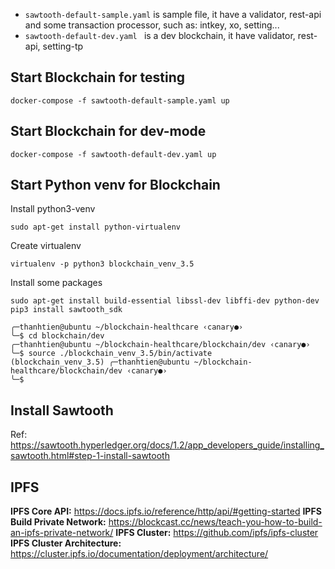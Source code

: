 - `sawtooth-default-sample.yaml` is sample file, it have a validator, rest-api and some transaction processor, such as: intkey, xo, setting...
- `sawtooth-default-dev.yaml ` is a dev blockchain, it have validator, rest-api, setting-tp

## Start Blockchain for testing

```
docker-compose -f sawtooth-default-sample.yaml up
```

## Start Blockchain for dev-mode

```
docker-compose -f sawtooth-default-dev.yaml up
```

## Start Python venv for Blockchain

Install python3-venv

```
sudo apt-get install python-virtualenv

```

Create virtualenv

```
virtualenv -p python3 blockchain_venv_3.5
```

Install some packages

```
sudo apt-get install build-essential libssl-dev libffi-dev python-dev
pip3 install sawtooth_sdk

```

```
╭─thanhtien@ubuntu ~/blockchain-healthcare ‹canary●›
╰─$ cd blockchain/dev
╭─thanhtien@ubuntu ~/blockchain-healthcare/blockchain/dev ‹canary●›
╰─$ source ./blockchain_venv_3.5/bin/activate
(blockchain_venv_3.5) ╭─thanhtien@ubuntu ~/blockchain-healthcare/blockchain/dev ‹canary●›
╰─$
```

## Install Sawtooth

Ref: https://sawtooth.hyperledger.org/docs/1.2/app_developers_guide/installing_sawtooth.html#step-1-install-sawtooth

## IPFS
**IPFS Core API:** https://docs.ipfs.io/reference/http/api/#getting-started
**IPFS Build Private Network:** https://blockcast.cc/news/teach-you-how-to-build-an-ipfs-private-network/
**IPFS Cluster:** https://github.com/ipfs/ipfs-cluster
**IPFS Cluster Architecture:** https://cluster.ipfs.io/documentation/deployment/architecture/